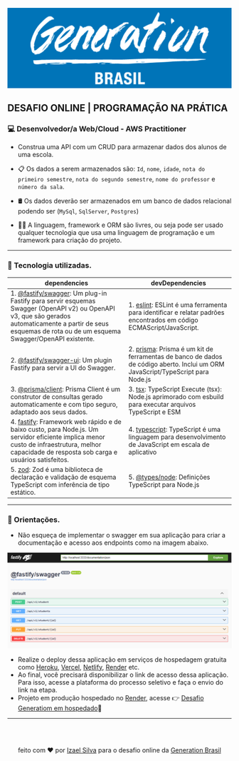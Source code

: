 ![Generation logo](src/assets/generation-logo.webp)

## DESAFIO ONLINE | PROGRAMAÇÃO NA PRÁTICA

### 💻 Desenvolvedor/a Web/Cloud - AWS Practitioner

* Construa uma API com um CRUD para armazenar dados dos alunos de uma escola.

* 📋 Os dados a serem armazenados são: ``Id``, ``nome``, ``idade``, ``nota do primeiro semestre``, ``nota do segundo semestre``, ``nome do professor`` e ``número da sala``.

* 🛢️ Os dados deverão ser armazenados em um banco de dados relacional podendo ser (``MySql``, ``SqlServer``, ``Postgres``)

* 👨‍💻 A linguagem, framework e ORM são livres, ou seja pode ser usado qualquer tecnologia que usa uma linguagem de programação e um framework para criação do projeto.

---

### 🚀 Tecnologia utilizadas.

| dependencies | devDependencies |
|------|------|
| 1. [@fastify/swagger](https://github.com/fastify/fastify-swagger): Um plug-in Fastify para servir esquemas Swagger (OpenAPI v2) ou OpenAPI v3, que são gerados automaticamente a partir de seus esquemas de rota ou de um esquema Swagger/OpenAPI existente.| 1. [eslint](https://github.com/eslint/eslint): ESLint é uma ferramenta para identificar e relatar padrões encontrados em código ECMAScript/JavaScript. |
|2. [@fastify/swagger-ui](https://github.com/fastify/fastify-swagger-ui): Um plugin Fastify para servir a UI do Swagger.| 2. [prisma](https://github.com/prisma/prisma): Prisma é um kit de ferramentas de banco de dados de código aberto. Inclui um ORM JavaScript/TypeScript para Node.js |
|3. [@prisma/client](https://www.prisma.io/docs/concepts/components/prisma-client): Prisma Client é um construtor de consultas gerado automaticamente e com tipo seguro, adaptado aos seus dados.| 3. [tsx](https://github.com/esbuild-kit/tsx): TypeScript Execute (tsx): Node.js aprimorado com esbuild para executar arquivos TypeScript e ESM |
|4. [fastify](https://github.com/fastify/fastify): Framework web rápido e de baixo custo, para Node.js. Um servidor eficiente implica menor custo de infraestrutura, melhor capacidade de resposta sob carga e usuários satisfeitos.| 4. [typescript](https://github.com/Microsoft/TypeScript): TypeScript é uma linguagem para desenvolvimento de JavaScript em escala de aplicativo |
|5. [zod](https://github.com/colinhacks/zod): Zod é uma biblioteca de declaração e validação de esquema TypeScript com inferência de tipo estático.| 5. [@types/node](https://github.com/DefinitelyTyped/DefinitelyTyped): Definições TypeScript para Node.js |

---

### 🧭 Orientações.
* Não esqueça de implementar o swagger em sua aplicação para criar a documentação e acesso aos endpoints como na imagem abaixo.

![Fastufy Swagger](src/assets/fastify-swagger.png)

* Realize o deploy dessa aplicação em serviços de hospedagem gratuita como [Heroku](https://www.heroku.com/), [Vercel](https://vercel.com/), [Netlify](https://www.netlify.com/), [Render](https://render.com/) etc.
* Ao final, você precisará disponibilizar o link de acesso dessa aplicação. Para isso, acesse a plataforma do processo seletivo e faça o envio do link na etapa.
* Projeto em produção hospedado no [Render](https://render.com/), acesse 👉 [Desafio Generatiom em hospedado](https://challenge-generation.onrender.com/documentation)🔗

---

<br>
<br>

<p align="center">
  feito com ❤️ por
  <a href="https://www.github.com/ias4g">Izael Silva</a>
  para o desafio online da
  <a href="https://brazil.generation.org/">Generation Brasil</a>
</p>